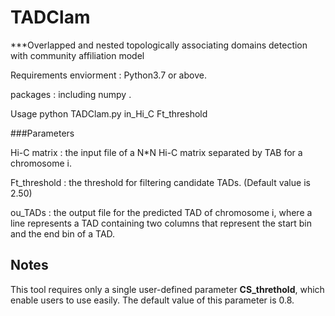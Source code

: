 # TADClam

***Overlapped and nested topologically associating domains detection with community affiliation model

Requirements
enviorment : Python3.7 or above.

packages : including numpy .

Usage
python TADClam.py in_Hi_C Ft_threshold

###Parameters

Hi-C matrix : the input file of a N*N Hi-C matrix separated by TAB for a chromosome i.

Ft_threshold : the threshold for filtering candidate TADs. (Default value is 2.50)

ou_TADs : the output file for the predicted TAD of chromosome i, where a line represents a TAD containing two columns that represent the start bin and the end bin of a TAD.



## Notes

This tool requires only a single user-defined parameter **CS_threthold**, which enable users to use easily. The default value of this parameter is 0.8.





